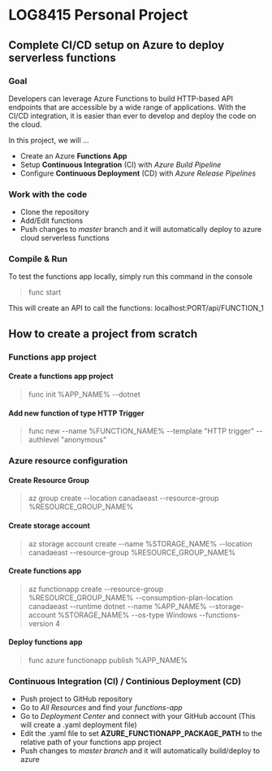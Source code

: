 # LOG8415 Personal Project

## Complete CI/CD setup on Azure to deploy serverless functions

### Goal
Developers can leverage Azure Functions to build HTTP-based API endpoints that are accessible by a wide range of applications.
With the CI/CD integration, it is easier than ever to develop and deploy the code on the cloud.

In this project, we will ...
- Create an Azure **Functions App**
- Setup **Continuous Integration** (CI) with *Azure Build Pipeline*
- Configure **Continuous Deployment** (CD) with *Azure Release Pipelines*

### Work with the code
- Clone the repository
- Add/Edit functions 
- Push changes to *master* branch and it will automatically deploy to azure cloud serverless functions

### Compile & Run
To test the functions app locally, simply run this command in the console
> func start

This will create an API to call the functions: localhost:PORT/api/FUNCTION_1


## How to create a project from scratch
### Functions app project
#### Create a functions app project
> func init %APP_NAME% --dotnet

#### Add new function of type HTTP Trigger
> func new --name %FUNCTION_NAME% --template "HTTP trigger" --authlevel "anonymous"

### Azure resource configuration
#### Create Resource Group
> az group create --location canadaeast --resource-group %RESOURCE_GROUP_NAME%

#### Create storage account
> az storage account create --name %STORAGE_NAME% --location canadaeast --resource-group %RESOURCE_GROUP_NAME%

#### Create functions app
> az functionapp create --resource-group %RESOURCE_GROUP_NAME% --consumption-plan-location canadaeast --runtime dotnet --name %APP_NAME% --storage-account %STORAGE_NAME% --os-type Windows --functions-version 4

#### Deploy functions app
> func azure functionapp publish %APP_NAME%

### Continuous Integration (CI) / Continious Deployment (CD)
- Push project to GitHub repository
- Go to *All Resources* and find your *functions-app*
- Go to *Deployment Center* and connect with your GitHub account (This will create a .yaml deployment file)
- Edit the .yaml file to set **AZURE_FUNCTIONAPP_PACKAGE_PATH** to the relative path of your functions app project
- Push changes to *master branch* and it will automatically build/deploy to azure


